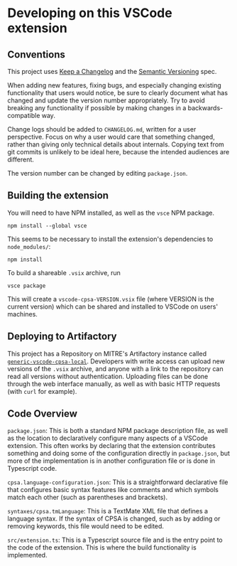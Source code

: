 # Developing on this VSCode extension

## Conventions

This project uses [Keep a Changelog](https://keepachangelog.com/en/1.0.0)
and the [Semantic Versioning](https://semver.org/spec/v2.0.0.html) spec.

When adding new features, fixing bugs, and especially changing existing
functionality that users would notice, be sure to clearly document what
has changed and update the version number appropriately. Try to avoid
breaking any functionality if possible by making changes in a
backwards-compatible way.

Change logs should be added to `CHANGELOG.md`, written for a user
perspective. Focus on why a user would care that something changed, rather
than giving only technical details about internals. Copying text from git
commits is unlikely to be ideal here, because the intended audiences are
different.

The version number can be changed by editing `package.json`.

## Building the extension

You will need to have NPM installed, as well as the `vsce` NPM package.

    npm install --global vsce

This seems to be necessary to install the extension's dependencies to
`node_modules/`:

    npm install

To build a shareable `.vsix` archive, run

    vsce package

This will create a `vscode-cpsa-VERSION.vsix` file (where VERSION is the
current version) which can be shared and installed to VSCode on users'
machines.

## Deploying to Artifactory

This project has a Repository on MITRE's Artifactory instance called
[`generic-vscode-cpsa-local`](https://artifacts.mitre.org/ui/repos/tree/General/generic-vscode-cpsa-local).
Developers with write access can upload new versions of the `.vsix`
archive, and anyone with a link to the repository can read all versions
without authentication.
Uploading files can be done through the web interface manually, as well as
with basic HTTP requests (with `curl` for example).

## Code Overview

`package.json`: This is both a standard NPM package description file, as
well as the location to declaratively configure many aspects of a VSCode
extension.  This often works by declaring that the extension contributes
something and doing some of the configuration directly in `package.json`,
but more of the implementation is in another configuration file or is done
in Typescript code.

`cpsa.language-configuration.json`: This is a straightforward declarative
file that configures basic syntax features like comments and which symbols
match each other (such as parentheses and brackets).

`syntaxes/cpsa.tmLanguage`: This is a TextMate XML file that defines a
language syntax. If the syntax of CPSA is changed, such as by adding or
removing keywords, this file would need to be edited.

`src/extension.ts`: This is a Typescript source file and is the entry
point to the code of the extension.  This is where the build functionality
is implemented.
